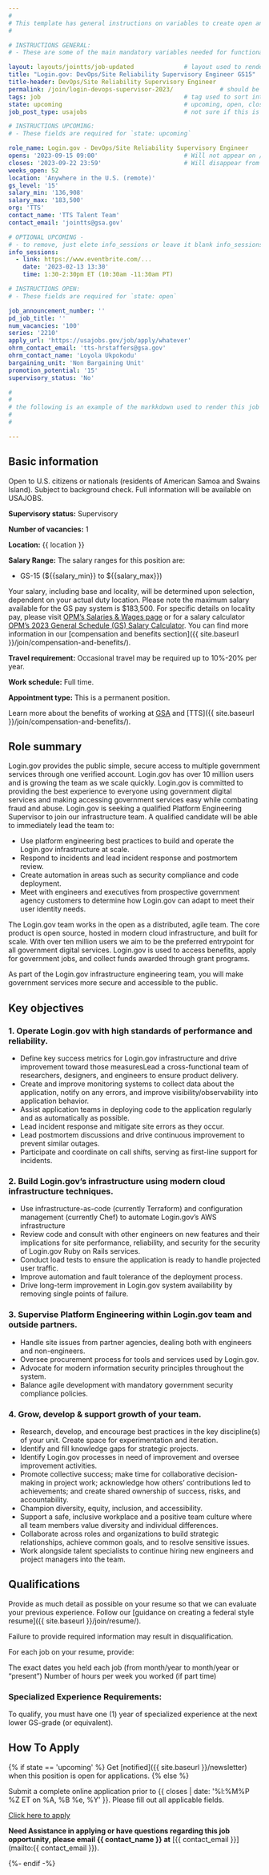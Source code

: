 ```yaml
---
#
# This template has general instructions on variables to create open and upcoming jobs
#

# INSTRUCTIONS GENERAL:
# - These are some of the main mandatory variables needed for functionality.

layout: layouts/jointts/job-updated              # layout used to render job information
title: "Login.gov: DevOps/Site Reliability Supervisory Engineer GS15"
title-header: DevOps/Site Reliability Supervisory Engineer
permalink: /join/login-devops-supervisor-2023/             # should be unique /join/<unique-value>
tags: job                                        # tag used to sort into job collection
state: upcoming                                  # upcoming, open, closed | template = excluded
job_post_type: usajobs                           # not sure if this is used anymore?

# INSTRUCTIONS UPCOMING: 
# - These fields are required for `state: upcoming`

role_name: Login.gov - DevOps/Site Reliability Supervisory Engineer                          # name of role
opens: '2023-09-15 09:00'                        # Will not appear on /join until
closes: '2023-09-22 23:59'                       # Will disappear from /join 
weeks_open: 52
location: 'Anywhere in the U.S. (remote)'
gs_level: '15'
salary_min: '136,908'
salary_max: '183,500'
org: 'TTS'
contact_name: 'TTS Talent Team'
contact_email: 'jointts@gsa.gov'

# OPTIONAL UPCOMING -
# - to remove, just elete info_sessions or leave it blank info_sessions:
info_sessions:                             
  - link: https://www.eventbrite.com/...
    date: '2023-02-13 13:30'
    time: 1:30-2:30pm ET (10:30am -11:30am PT)

# INSTRUCTIONS OPEN: 
# - These fields are required for `state: open`

job_announcement_number: ''
pd_job_title: ''
num_vacancies: '100'
series: '2210'
apply_url: 'https://usajobs.gov/job/apply/whatever'
ohrm_contact_email: 'tts-hrstaffers@gsa.gov'
ohrm_contact_name: 'Loyola Ukpokodu'
bargaining_unit: 'Non Bargaining Unit'
promotion_potential: '15'
supervisory_status: 'No'

#
#
# the following is an example of the markkdown used to render this job's page (at the permalink)
#
#

---
```



## Basic information
Open to U.S. citizens or nationals (residents of American Samoa and Swains Island). Subject to background check. Full information will be available on USAJOBS.

**Supervisory status:** Supervisory

**Number of vacancies:** 1

**Location:** {{ location }}

**Salary Range:**
The salary ranges for this position are:
- GS-15 (${{salary_min}} to ${{salary_max}})

Your salary, including base and locality, will be determined upon selection, dependent on your actual duty location. Please note the maximum salary available for the GS pay system is $183,500. For specific details on locality pay, please visit [OPM’s Salaries & Wages page](https://www.opm.gov/policy-data-oversight/pay-leave/salaries-wages/) or for a salary calculator [OPM’s 2023 General Schedule (GS) Salary Calculator](https://www.opm.gov/policy-data-oversight/pay-leave/salaries-wages/2023/general-schedule-gs-salary-calculator/). You can find more information in our [compensation and benefits section]({{ site.baseurl }}/join/compensation-and-benefits/).

**Travel requirement:** Occasional travel may be required up to 10%-20% per year.

**Work schedule:** Full time.

**Appointment type:** This is a permanent position.

Learn more about the benefits of working at [GSA](https://www.gsa.gov/portal/category/26702) and [TTS]({{ site.baseurl }}/join/compensation-and-benefits/).


## Role summary

Login.gov provides the public simple, secure access to multiple government services through one verified account. Login.gov has over 10 million users and is growing the team as we scale quickly. Login.gov is committed to providing the best experience to everyone using government digital services and making accessing government services easy while combating fraud and abuse. 
Login.gov is seeking a qualified Platform Engineering Supervisor to join our infrastructure team. A qualified candidate will be able to immediately lead the team to: 
- Use platform engineering best practices to build and operate the Login.gov infrastructure at scale.
- Respond to incidents and lead incident response and postmortem review.
- Create automation in areas such as security compliance and code deployment.
- Meet with engineers and executives from prospective government agency customers to determine how Login.gov can adapt to meet their user identity needs.

The Login.gov team works in the open as a distributed, agile team. The core product is open source, hosted in modern cloud infrastructure, and built for scale. With over ten million users we aim to be the preferred entrypoint for all government digital services. Login.gov is used to access benefits, apply for government jobs, and collect funds awarded through grant programs. 

As part of the Login.gov infrastructure engineering team, you will make government services more secure and accessible to the public.


## Key objectives

### 1. Operate Login.gov with high standards of performance and reliability.
- Define key success metrics for Login.gov infrastructure and drive improvement toward those measuresLead a cross-functional team of researchers, designers, and engineers to
ensure product delivery.
- Create and improve monitoring systems to collect data about the application, notify on any errors, and improve visibility/observability into application behavior.
- Assist application teams in deploying code to the application regularly and as automatically as possible.
- Lead incident response and mitigate site errors as they occur.
- Lead postmortem discussions and drive continuous improvement to prevent similar outages.
- Participate and coordinate on call shifts, serving as first-line support for incidents.
### 2. Build Login.gov’s infrastructure using modern cloud infrastructure techniques.
- Use infrastructure-as-code (currently Terraform) and configuration management (currently Chef) to automate Login.gov’s AWS infrastructure
- Review code and consult with other engineers on new features and their implications for site performance, reliability, and security for the security of Login.gov Ruby on Rails services.
- Conduct load tests to ensure the application is ready to handle projected user traffic.
- Improve automation and fault tolerance of the deployment process.
- Drive long-term improvement in Login.gov system availability by removing single points of failure.
### 3. Supervise Platform Engineering within Login.gov team and outside partners.
- Handle site issues from partner agencies, dealing both with engineers and non-engineers.
- Oversee procurement process for tools and services used by Login.gov.
- Advocate for modern information security principles throughout the system.
- Balance agile development with mandatory government security compliance policies.
### 4. Grow, develop & support growth of your team.
- Research, develop, and encourage best practices in the key discipline(s) of your unit. Create space for experimentation and iteration.
- Identify and fill knowledge gaps for strategic projects.
- Identify Login.gov processes in need of improvement and oversee improvement activities. 
- Promote collective success; make time for collaborative decision-making in project work; acknowledge how others’ contributions led to achievements; and create shared ownership of success, risks, and accountability.
- Champion diversity, equity, inclusion, and accessibility.
- Support a safe, inclusive workplace and a positive team culture where all team members value diversity and individual differences.
- Collaborate across roles and organizations to build strategic relationships, achieve common goals, and to resolve sensitive issues.
- Work alongside talent specialists to continue hiring new engineers and project managers into the team.

## Qualifications

Provide as much detail as possible on your resume so that we can evaluate your previous experience. Follow our [guidance on creating a federal style resume]({{ site.baseurl }}/join/resume/).

Failure to provide required information may result in disqualification.

For each job on your resume, provide:

The exact dates you held each job (from month/year to month/year or “present”)
Number of hours per week you worked (if part time)

### Specialized Experience Requirements:

To qualify, you must have one (1) year of specialized experience at the next lower GS-grade (or equivalent).


## How To Apply

{% if state == 'upcoming' %}
  Get [notified]({{ site.baseurl }}/newsletter) when this position is open for applications.
{% else %}

  Submit a complete online application prior to {{ closes | date: '%l:%M%P %Z ET on %A, %B %e, %Y' }}. Please fill out all applicable fields.

  <section class="usa-grid-full">
    <a class="usa-button usa-button-secondary" href="{{ apply_url }}">Click here to apply</a>
  </section>

  **Need Assistance in applying or have questions regarding this job opportunity, please email {{ contact_name }} at** [{{ contact_email }}](mailto:{{ contact_email }}).

{%- endif -%}
